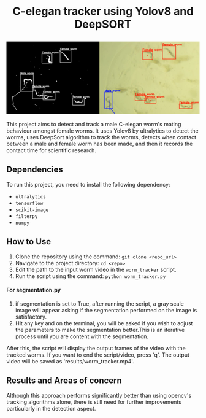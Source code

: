 <div id="header" align="center">
  <h1>
    C-elegan tracker using Yolov8 and DeepSORT<p></p><p></p><p></p>
    <img src="results\worm_tracker.jpg" alt="worm tracker screenshot" width="1000" align="center"/>
  </h1>
</div>

This project aims to detect and track a male C-elegan worm's mating behaviour amongst female worms. It uses Yolov8 by ultralytics to detect the worms,
 uses DeepSort algorithm to track the worms, detects when contact between a male and female worm has been made, and then it records the contact time for
scientific research.

## Dependencies

To run this project, you need to install the following dependency:

- `ultralytics`
- `tensorflow`
- `scikit-image`
- `filterpy`
- `numpy`


## How to Use

1. Clone the repository using the command: `git clone <repo_url>`
2. Navigate to the project directory: `cd <repo>`
3. Edit the path to the input worm video in the `worm_tracker` script.
4. Run the script using the command: `python worm_tracker.py`

#### For segmentation.py
1. if segmentation is set to True, after running the script, a gray scale image will appear asking if the segmentation performed on the image is satisfactory.
2. Hit any key and on the terminal, you will be asked if you wish to adjust the parameters to make the segmentation better.This is an iterative process until you are content with the segmentation.

After this, the script will display the output frames of the video with the tracked worms. If you want to end the script/video, press 'q'. The output video will be saved as 'results/worm_tracker.mp4'.

## Results and Areas of concern
Although this approach performs significantly better than using opencv's tracking algorithms alone, there is still need for further improvements particularly in the detection aspect.
